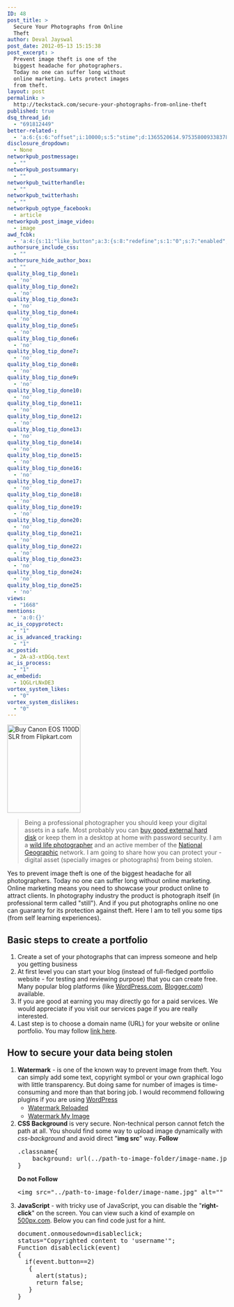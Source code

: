 ```yaml
---
ID: 48
post_title: >
  Secure Your Photographs from Online
  Theft
author: Deval Jayswal
post_date: 2012-05-13 15:15:38
post_excerpt: >
  Prevent image theft is one of the
  biggest headache for photographers.
  Today no one can suffer long without
  online marketing. Lets protect images
  from theft.
layout: post
permalink: >
  http://teckstack.com/secure-your-photographs-from-online-theft
published: true
dsq_thread_id:
  - "691812449"
better-related-:
  - 'a:6:{s:6:"offset";i:10000;s:5:"stime";d:1365520614.97535800933837890625;s:7:"queries";i:15;i:48;a:41:{i:1590;d:4.452291011810302734375;i:1519;d:21.7312450408935546875;i:1352;d:5.5464534759521484375;i:1323;d:11.55824756622314453125;i:206;d:2.1635859012603759765625;i:1197;d:18.77273464202880859375;i:1104;d:7.573479175567626953125;i:970;d:10.77418613433837890625;i:937;d:12.7743549346923828125;i:912;d:18.59174633026123046875;i:893;d:3.26362514495849609375;i:874;d:0.7937433719635009765625;i:846;d:4.0884799957275390625;i:792;d:3.9568042755126953125;i:774;d:9.62215423583984375;i:731;d:4.66623592376708984375;i:638;d:19.008575439453125;i:641;d:2.199803829193115234375;i:439;d:17.93206512011014552854248904623091220855712890625;i:401;d:3.9833734035491943359375;i:340;d:3.5810248851776123046875;i:200;d:9.079090118408203125;i:263;d:2.238318920135498046875;i:256;d:6.802391529083251953125;i:240;d:6.810837268829345703125;i:220;d:6.94816112518310546875;i:193;d:3.1050865650177001953125;i:181;d:20.2942485809326171875;i:165;d:4.59222888946533203125;i:154;d:7.007367610931396484375;i:146;d:4.0865993499755859375;i:141;d:3.9518339633941650390625;i:134;d:15.156986236572265625;i:126;d:6.607942104339599609375;i:111;d:9.9908084869384765625;i:99;d:6.91397762298583984375;i:88;d:1.4883906841278076171875;i:82;d:10.2288875579833984375;i:78;d:4.017786502838134765625;i:42;d:0;i:24;d:3.5526180267333984375;}s:5:"etime";d:1365520614.9890630245208740234375;s:5:"ctime";i:1365520614;}'
disclosure_dropdown:
  - None
networkpub_postmessage:
  - ""
networkpub_postsummary:
  - ""
networkpub_twitterhandle:
  - ""
networkpub_twitterhash:
  - ""
networkpub_ogtype_facebook:
  - article
networkpub_post_image_video:
  - image
awd_fcbk:
  - 'a:4:{s:11:"like_button";a:3:{s:8:"redefine";s:1:"0";s:7:"enabled";s:1:"1";s:5:"place";s:3:"top";}s:9:"opengraph";a:1:{s:11:"object_link";s:0:"";}s:7:"awd_ogp";a:16:{s:2:"id";s:0:"";s:12:"object_title";s:0:"";s:6:"locale";s:5:"en_US";s:10:"determiner";s:4:"auto";s:5:"title";s:7:"%TITLE%";s:4:"type";s:7:"article";s:11:"custom_type";s:10:"teckstack:";s:11:"description";s:13:"%DESCRIPTION%";s:9:"site_name";s:12:"%BLOG_TITLE%";s:3:"url";s:5:"%URL%";s:27:"auto_load_images_attachment";s:1:"0";s:6:"images";a:1:{i:0;s:0:"";}s:27:"auto_load_videos_attachment";s:1:"0";s:6:"videos";a:1:{i:0;s:0:"";}s:27:"auto_load_audios_attachment";s:1:"0";s:6:"audios";a:1:{i:0;s:0:"";}}s:30:"_nonce_options_save_ogp_object";s:10:"89f594fc89";}'
authorsure_include_css:
  - ""
authorsure_hide_author_box:
  - ""
quality_blog_tip_done1:
  - 'no'
quality_blog_tip_done2:
  - 'no'
quality_blog_tip_done3:
  - 'no'
quality_blog_tip_done4:
  - 'no'
quality_blog_tip_done5:
  - 'no'
quality_blog_tip_done6:
  - 'no'
quality_blog_tip_done7:
  - 'no'
quality_blog_tip_done8:
  - 'no'
quality_blog_tip_done9:
  - 'no'
quality_blog_tip_done10:
  - 'no'
quality_blog_tip_done11:
  - 'no'
quality_blog_tip_done12:
  - 'no'
quality_blog_tip_done13:
  - 'no'
quality_blog_tip_done14:
  - 'no'
quality_blog_tip_done15:
  - 'no'
quality_blog_tip_done16:
  - 'no'
quality_blog_tip_done17:
  - 'no'
quality_blog_tip_done18:
  - 'no'
quality_blog_tip_done19:
  - 'no'
quality_blog_tip_done20:
  - 'no'
quality_blog_tip_done21:
  - 'no'
quality_blog_tip_done22:
  - 'no'
quality_blog_tip_done23:
  - 'no'
quality_blog_tip_done24:
  - 'no'
quality_blog_tip_done25:
  - 'no'
views:
  - "1668"
mentions:
  - 'a:0:{}'
ac_is_copyprotect:
  - "1"
ac_is_advanced_tracking:
  - "1"
ac_postid:
  - 2A-a3-xtDGq.text
ac_is_process:
  - "1"
ac_embedid:
  - 1QGLrLNxDE3
vortex_system_likes:
  - "0"
vortex_system_dislikes:
  - "0"
---
```

<img class="alignright" src="http://img6a.flixcart.com/image/camera/9/y/r/canon-eos-1100d-slr-400x400-imadfcdmmqhzczdz.jpeg" alt="Buy Canon EOS 1100D SLR from Flipkart.com" width="168" height="202" />

<blockquote>Being a professional photographer you should keep your digital assets in a safe. Most probably you can <a title="WD Elements 2.5 inch 1 TB External Hard Drive" href="http://www.flipkart.com/wd-elements-2-5-inch-1-tb-external-hard-drive/p/itmdmhdqfhr4ndhq?pid=ACCDMHDQJHVRPYAN&amp;ref=443243f7-969f-4f85-b14f-ee65f91fe535" target="_blank">buy good external hard disk</a> or keep them in a desktop at home with password security. I am a <a title="Pending" href="#shutterStock" target="_blank">wild life photographer</a> and an active member of the <a title="National Geographic" href="http://www.nationalgeographic.com/" target="_blank">National Geographic</a> network. I am going to share how you can protect your - digital asset (specially images or photographs) from being stolen.</blockquote>

Yes to prevent image theft is one of the biggest headache for all photographers. Today no one can suffer long without online marketing. Online marketing means you need to showcase your product online to attract clients. In photography industry the product is photograph itself (in professional term called "still"). And if you put photographs online no one can guaranty for its protection against theft. Here I am to tell you some tips (from self learning experiences).

<h2>Basic steps to create a portfolio</h2>

<ol>
    <li>Create a set of your photographs that can impress someone and help you getting business</li>
    <li>At first level you can start your blog (instead of full-fledged portfolio website - for testing and reviewing purpose) that you can create free. Many popular blog platforms (like <a title="WordPress Blogging Pplatform" href="http://wordpress.com" target="_blank">WordPress.com</a>, <a title="Blogger" href="http://www.blogger.com/" target="_blank">Blogger.com</a>) available.</li>
    <li>If you are good at earning you may directly go for a paid services. We would appreciate if you visit our services page if you are really interested.</li>
    <li>Last step is to choose a domain name (URL) for your website or online portfolio. You may follow <a title="Whois.com - Choose Your Domain Name" href="http://whois.com" target="_blank">link here</a>.</li>
</ol>

<h2>How to secure your data being stolen</h2>

<ol>
    <li><strong>Watermark</strong> - is one of the known way to prevent image from theft. You can simply add some text, copyright symbol or your own graphical logo with little transparency. But doing same for number of images is time-consuming and more than that boring job. I would recommend following plugins if you are using <a title="WordPress - Self Hosted" href="http://wordpress.org" target="_blank">WordPress</a>
<ul>
    <li><a style="line-height: 1.5em;" title="Watermark Reloaded, WordPress Plugin" href="http://wordpress.org/extend/plugins/watermark-reloaded/" target="_blank">Watermark Reloaded</a></li>
    <li><a title="Watermark My Image, WordPress Plugin" href="http://wordpress.org/extend/plugins/watermark-my-image/" target="_blank">Watermark My Image</a></li>
</ul>
</li>
    <li><strong>CSS Background</strong> is very secure. Non-technical person cannot fetch the path at all. You should find some way to upload image dynamically with <em>css-background </em>and avoid direct "<strong>img src</strong>" way.
<strong>Follow</strong>
<pre>.classname{
    background: url(../path-to-image-folder/image-name.jpg);
}
</pre>
<strong>Do not Follow</strong>
<pre class="lang:default decode:true">&lt;img src="../path-to-image-folder/image-name.jpg" alt="" data-mce-src="../path-to-image-folder/image-name.jpg"&gt;
</pre>
</li>
    <li><strong>JavaScript</strong> - with tricky use of JavaScript, you can disable the "<strong>right-click</strong>" on the screen. You can view such a kind of example on <a title="500PX.com" href="http://500px.com" target="_blank">500px.com</a>. Below you can find code just for a hint.
<pre class="">document.onmousedown=disableclick;
status="Copyrighted content to 'username'";
Function disableclick(event)
{
  if(event.button==2)
   {
     alert(status);
     return false;    
   }
}</pre>
</li>
</ol>